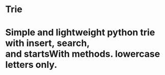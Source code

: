 # Trie

# Simple and lightweight python trie with insert, search, and startsWith methods. lowercase letters only.
